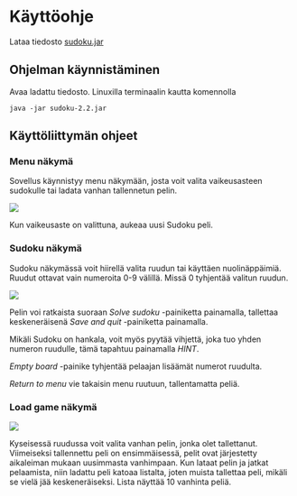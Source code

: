 # Käyttöohje

Lataa tiedosto [sudoku.jar](https://github.com/sebazai/ot-harjoitustyo/releases/download/2.2/sudoku-2.2.jar)

## Ohjelman käynnistäminen

Avaa ladattu tiedosto. Linuxilla terminaalin kautta komennolla
```
java -jar sudoku-2.2.jar
```

## Käyttöliittymän ohjeet

### Menu näkymä
Sovellus käynnistyy menu näkymään, josta voit valita vaikeusasteen sudokulle tai ladata vanhan tallennetun pelin.

<img src="https://github.com/sebazai/ot-harjoitustyo/blob/master/documentation/kuvat/menu.png">

Kun vaikeusaste on valittuna, aukeaa uusi Sudoku peli.

### Sudoku näkymä

Sudoku näkymässä voit hiirellä valita ruudun tai käyttäen nuolinäppäimiä. Ruudut ottavat vain numeroita 0-9 välillä. Missä 0 tyhjentää valitun ruudun.

<img src ="https://github.com/sebazai/ot-harjoitustyo/blob/master/documentation/kuvat/sudoku.png">

Pelin voi ratkaista suoraan _Solve sudoku_ -painiketta painamalla, tallettaa keskeneräisenä _Save and quit_ -painiketta painamalla.

Mikäli Sudoku on hankala, voit myös pyytää vihjettä, joka tuo yhden numeron ruudulle, tämä tapahtuu painamalla _HINT_.

_Empty board_ -painike tyhjentää pelaajan lisäämät numerot ruudulta.

_Return to menu_ vie takaisin menu ruutuun, tallentamatta peliä.

### Load game näkymä

<img src="https://github.com/sebazai/ot-harjoitustyo/blob/master/documentation/kuvat/loadscreen.png">

Kyseisessä ruudussa voit valita vanhan pelin, jonka olet tallettanut. Viimeiseksi tallennettu peli on ensimmäisessä, pelit ovat järjestetty aikaleiman mukaan uusimmasta vanhimpaan. 
Kun lataat pelin ja jatkat pelaamista, niin ladattu peli katoaa listalta, joten muista tallettaa peli, mikäli se vielä jää keskeneräiseksi.
Lista näyttää 10 vanhinta peliä.

